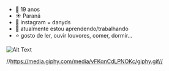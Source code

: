 - :blue_heart: 19 anos
- :sunny: Paraná
- :bell: instagram = danyds
- :city_sunset: atualmente estou aprendendo/trabalhando
-  :star: gosto de ler, ouvir louvores, comer, dormir...


![Alt Text](https://www.google.com/url?sa=i&url=https%3A%2F%2Frevolutionnow.com.br%2Fassista-ao-primeiro-trailer-completo-de-alladin%2Fgiphy-2%2F&psig=AOvVaw1ullkoR1jsZ0AZ9UDoiA09&ust=1644350727353000&source=images&cd=vfe&ved=0CAgQjRxqFwoTCJjU34uy7vUCFQAAAAAdAAAAABAK)

//https://media.giphy.com/media/vFKqnCdLPNOKc/giphy.gif//
